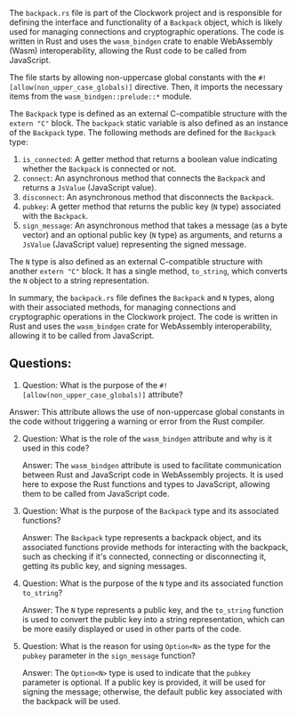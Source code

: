 The `backpack.rs` file is part of the Clockwork project and is responsible for defining the interface and functionality of a `Backpack` object, which is likely used for managing connections and cryptographic operations. The code is written in Rust and uses the `wasm_bindgen` crate to enable WebAssembly (Wasm) interoperability, allowing the Rust code to be called from JavaScript.

The file starts by allowing non-uppercase global constants with the `#![allow(non_upper_case_globals)]` directive. Then, it imports the necessary items from the `wasm_bindgen::prelude::*` module.

The `Backpack` type is defined as an external C-compatible structure with the `extern "C"` block. The `backpack` static variable is also defined as an instance of the `Backpack` type. The following methods are defined for the `Backpack` type:

1. `is_connected`: A getter method that returns a boolean value indicating whether the `Backpack` is connected or not.
2. `connect`: An asynchronous method that connects the `Backpack` and returns a `JsValue` (JavaScript value).
3. `disconnect`: An asynchronous method that disconnects the `Backpack`.
4. `pubkey`: A getter method that returns the public key (`N` type) associated with the `Backpack`.
5. `sign_message`: An asynchronous method that takes a message (as a byte vector) and an optional public key (`N` type) as arguments, and returns a `JsValue` (JavaScript value) representing the signed message.

The `N` type is also defined as an external C-compatible structure with another `extern "C"` block. It has a single method, `to_string`, which converts the `N` object to a string representation.

In summary, the `backpack.rs` file defines the `Backpack` and `N` types, along with their associated methods, for managing connections and cryptographic operations in the Clockwork project. The code is written in Rust and uses the `wasm_bindgen` crate for WebAssembly interoperability, allowing it to be called from JavaScript.

## Questions:

1.  Question: What is the purpose of the `#![allow(non_upper_case_globals)]` attribute?

Answer: This attribute allows the use of non-uppercase global constants in the code without triggering a warning or error from the Rust compiler.

2. Question: What is the role of the `wasm_bindgen` attribute and why is it used in this code?

   Answer: The `wasm_bindgen` attribute is used to facilitate communication between Rust and JavaScript code in WebAssembly projects. It is used here to expose the Rust functions and types to JavaScript, allowing them to be called from JavaScript code.

3. Question: What is the purpose of the `Backpack` type and its associated functions?

   Answer: The `Backpack` type represents a backpack object, and its associated functions provide methods for interacting with the backpack, such as checking if it's connected, connecting or disconnecting it, getting its public key, and signing messages.

4. Question: What is the purpose of the `N` type and its associated function `to_string`?

   Answer: The `N` type represents a public key, and the `to_string` function is used to convert the public key into a string representation, which can be more easily displayed or used in other parts of the code.

5. Question: What is the reason for using `Option<N>` as the type for the `pubkey` parameter in the `sign_message` function?

   Answer: The `Option<N>` type is used to indicate that the `pubkey` parameter is optional. If a public key is provided, it will be used for signing the message; otherwise, the default public key associated with the backpack will be used.
